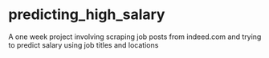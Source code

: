 # predicting_high_salary
A one week project involving scraping job posts from indeed.com and trying to predict salary using job titles and locations
